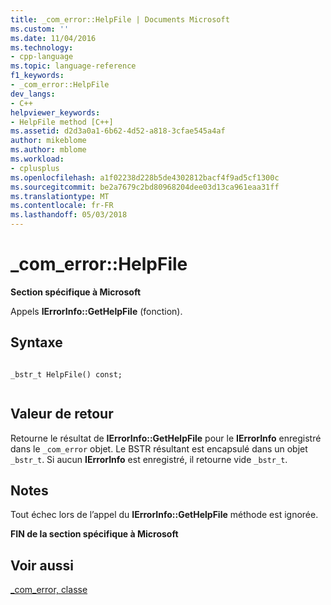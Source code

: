 ```yaml
---
title: _com_error::HelpFile | Documents Microsoft
ms.custom: ''
ms.date: 11/04/2016
ms.technology:
- cpp-language
ms.topic: language-reference
f1_keywords:
- _com_error::HelpFile
dev_langs:
- C++
helpviewer_keywords:
- HelpFile method [C++]
ms.assetid: d2d3a0a1-6b62-4d52-a818-3cfae545a4af
author: mikeblome
ms.author: mblome
ms.workload:
- cplusplus
ms.openlocfilehash: a1f02238d228b5de4302812bacf4f9ad5cf1300c
ms.sourcegitcommit: be2a7679c2bd80968204dee03d13ca961eaa31ff
ms.translationtype: MT
ms.contentlocale: fr-FR
ms.lasthandoff: 05/03/2018
---
```

# <a name="comerrorhelpfile"></a>_com_error::HelpFile
**Section spécifique à Microsoft**  
  
 Appels **IErrorInfo::GetHelpFile** (fonction).  
  
## <a name="syntax"></a>Syntaxe  
  
```  
  
_bstr_t HelpFile() const;  
  
```  
  
## <a name="return-value"></a>Valeur de retour  
 Retourne le résultat de **IErrorInfo::GetHelpFile** pour le **IErrorInfo** enregistré dans le `_com_error` objet. Le BSTR résultant est encapsulé dans un objet `_bstr_t`. Si aucun **IErrorInfo** est enregistré, il retourne vide `_bstr_t`.  
  
## <a name="remarks"></a>Notes  
 Tout échec lors de l’appel du **IErrorInfo::GetHelpFile** méthode est ignorée.  
  
 **FIN de la section spécifique à Microsoft**  
  
## <a name="see-also"></a>Voir aussi  
 [_com_error, classe](../cpp/com-error-class.md)